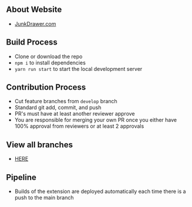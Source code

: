 ## About Website

- [JunkDrawer.com](https://6280d3967f063c265cc381c1--animated-squirrel-490886.netlify.app/)

## Build Process

- Clone or download the repo
- `npm i` to install dependencies
- `yarn run start` to start the local development server

## Contribution Process

- Cut feature branches from `develop` branch
- Standard git add, commit, and push
- PR's must have at least another reviewer approve
- You are responsible for merging your own PR once you either have 100% approval from reviewers or at least 2 approvals

## View all branches

- [HERE](https://github.com/LukeFlaherty/Junk-Drawer/branches)

## Pipeline

- Builds of the extension are deployed automatically each time there is a push to the main branch
